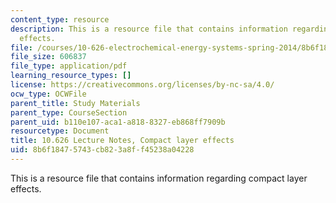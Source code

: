 ```yaml
---
content_type: resource
description: This is a resource file that contains information regarding compact layer
  effects.
file: /courses/10-626-electrochemical-energy-systems-spring-2014/8b6f18475743cb823a8ff45238a04228_MIT10_626S14_S11lec26.pdf
file_size: 606837
file_type: application/pdf
learning_resource_types: []
license: https://creativecommons.org/licenses/by-nc-sa/4.0/
ocw_type: OCWFile
parent_title: Study Materials
parent_type: CourseSection
parent_uid: b110e107-aca1-a818-8327-eb868ff7909b
resourcetype: Document
title: 10.626 Lecture Notes, Compact layer effects
uid: 8b6f1847-5743-cb82-3a8f-f45238a04228
---
```

This is a resource file that contains information regarding compact layer effects.